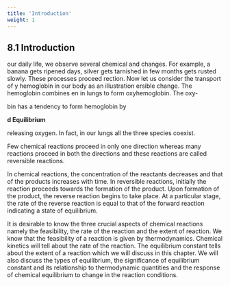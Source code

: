 ```yaml
---
title: 'Introduction'
weight: 1
---
```


## 8.1 Introduction

our daily life, we observe several chemical and changes. For example, a banana gets ripened days, silver gets tarnished in few months gets rusted slowly. These processes proceed rection. Now let us consider the transport of y hemoglobin in our body as an illustration ersible change. The hemoglobin combines en in lungs to form oxyhemoglobin. The oxy-

bin has a tendency to form hemoglobin by

**d Equilibrium**




  

releasing oxygen. In fact, in our lungs all the three species coexist.

Few chemical reactions proceed in only one direction whereas many reactions proceed in both the directions and these reactions are called reversible reactions.

In chemical reactions, the concentration of the reactants decreases and that of the products increases with time. In reversible reactions, initially the reaction proceeds towards the formation of the product. Upon formation of the product, the reverse reaction begins to take place. At a particular stage, the rate of the reverse reaction is equal to that of the forward reaction indicating a state of equilibrium.

It is desirable to know the three crucial aspects of chemical reactions namely the feasibility, the rate of the reaction and the extent of reaction. We know that the feasibility of a reaction is given by thermodynamics. Chemical kinetics will tell about the rate of the reaction. The equilibrium constant tells about the extent of a reaction which we will discuss in this chapter. We will also discuss the types of equilibrium, the significance of equilibrium constant and its relationship to thermodynamic quantities and the response of chemical equilibrium to change in the reaction conditions.